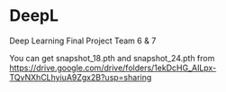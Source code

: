 # DeepL
Deep Learning Final Project
Team 6 & 7

You can get snapshot_18.pth and snapshot_24.pth from https://drive.google.com/drive/folders/1ekDcHG_AILpx-TQvNXhCLhyiuA9Zgx2B?usp=sharing
